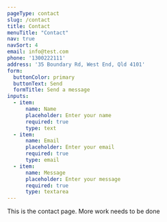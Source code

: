 ```yaml
---
pageType: contact
slug: /contact
title: Contact
menuTitle: "Contact"
nav: true
navSort: 4
email: info@test.com
phone: '1300222111'
address: '35 Boundary Rd, West End, Qld 4101'
form:
  buttonColor: primary
  buttonText: Send
  formTitle: Send a message
inputs:
  - item:
      name: Name
      placeholder: Enter your name
      required: true
      type: text
  - item:
      name: Email
      placeholder: Enter your email
      required: true
      type: email
  - item:
      name: Message
      placeholder: Enter your message
      required: true
      type: textarea
---
```

This is the contact page. More work needs to be done
